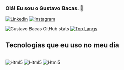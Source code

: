 ### Olá! Eu sou o Gustavo Bacas. 👋

[![Linkedin](https://img.shields.io/badge/LinkedIn-0077B5?style=for-the-badge&logo=linkedin&logoColor=white)](https://www.linkedin.com/in/gustavo-bacas-599b51249/)
[![Instagram](https://img.shields.io/badge/Instagram-E4405F?style=for-the-badge&logo=instagram&logoColor=white)](https://www.instagram.com/gustbaccas)

![Gustavo Bacas GitHub stats](https://github-readme-stats.vercel.app/api?username=gustbaccas&show_icons=true&theme=dracula)
[![Top Langs](https://github-readme-stats.vercel.app/api/top-langs/?username=gustbaccas)](https://github.com/gustbaccas/github-readme-stats)

## Tecnologias que eu uso no meu dia

<div style="display: inline_block"><br/>
    <img src="https://img.shields.io/badge/HTML5-E34F26?style=for-the-badge&logo=html5&logoColor=white" alt="Html5" align:="center"/>
    <img src="https://img.shields.io/badge/CSS3-1572B6?style=for-the-badge&logo=css3&logoColor=white" alt="Html5" align:="center"/>
    <img src="https://img.shields.io/badge/JavaScript-F7DF1E?style=for-the-badge&logo=javascript&logoColor=black" alt="Html5" align:="center"/>
</div>


